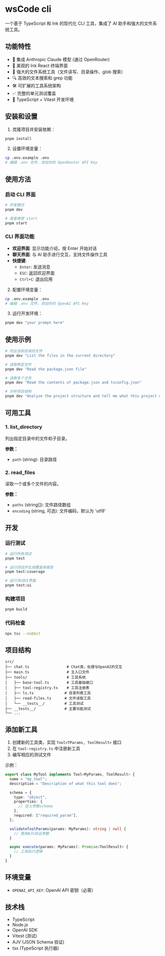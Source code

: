 # wsCode cli

一个基于 TypeScript 和 Ink 的现代化 CLI 工具，集成了 AI 助手和强大的文件系统工具。

## 功能特性

- 🤖 集成 Anthropic Claude 模型 (通过 OpenRouter)
- 🎨 美观的 Ink React 终端界面
- 📁 强大的文件系统工具（文件读写、目录操作、glob 搜索）
- 🔍 高效的文本搜索和 grep 功能
- 🛠️ 可扩展的工具系统架构
- ✅ 完整的单元测试覆盖
- 🔧 TypeScript + Vitest 开发环境

## 安装和设置

1. 克隆项目并安装依赖：

```bash
pnpm install
```

2. 设置环境变量：

```bash
cp .env.example .env
# 编辑 .env 文件，添加你的 OpenRouter API Key
```

## 使用方法

### 启动 CLI 界面

```bash
# 开发模式
pnpm dev

# 或者使用 start
pnpm start
```

### CLI 界面功能

- **欢迎界面**: 显示功能介绍，按 Enter 开始对话
- **聊天界面**: 与 AI 助手进行交互，支持文件操作工具
- **快捷键**:
  - `Enter`: 发送消息
  - `ESC`: 返回欢迎界面
  - `Ctrl+C`: 退出应用

2. 配置环境变量：

```bash
cp .env.example .env
# 编辑 .env 文件，添加你的 OpenAI API Key
```

3. 运行开发环境：

```bash
pnpm dev "your prompt here"
```

## 使用示例

```bash
# 列出当前目录的文件
pnpm dev "List the files in the current directory"

# 读取特定文件
pnpm dev "Read the package.json file"

# 读取多个文件
pnpm dev "Read the contents of package.json and tsconfig.json"

# 分析项目结构
pnpm dev "Analyze the project structure and tell me what this project does"
```

## 可用工具

### 1. list_directory

列出指定目录中的文件和子目录。

**参数：**

- `path` (string): 目录路径

### 2. read_files

读取一个或多个文件的内容。

**参数：**

- `paths` (string[]): 文件路径数组
- `encoding` (string, 可选): 文件编码，默认为 'utf8'

## 开发

### 运行测试

```bash
# 运行所有测试
pnpm test

# 运行测试并生成覆盖率报告
pnpm test:coverage

# 运行测试UI界面
pnpm test:ui
```

### 构建项目

```bash
pnpm build
```

### 代码检查

```bash
npx tsc --noEmit
```

## 项目结构

```
src/
├── chat.ts                 # Chat类，处理与OpenAI的交互
├── main.ts                 # 主入口文件
├── tools/                  # 工具系统
│   ├── base-tool.ts        # 工具基础接口
│   ├── tool-registry.ts    # 工具注册表
│   ├── ls.ts              # 目录列表工具
│   ├── read-files.ts      # 文件读取工具
│   └── __tests__/         # 工具测试
├── __tests__/             # 主要功能测试
└── ...
```

## 添加新工具

1. 创建新的工具类，实现 `Tool<TParams, ToolResult>` 接口
2. 在 `tool-registry.ts` 中注册新工具
3. 编写相应的测试文件

示例：

```typescript
export class MyTool implements Tool<MyParams, ToolResult> {
  name = "my_tool";
  description = "Description of what this tool does";

  schema = {
    type: "object",
    properties: {
      // 定义参数schema
    },
    required: ["required_param"],
  };

  validateToolParams(params: MyParams): string | null {
    // 使用AJV验证参数
  }

  async execute(params: MyParams): Promise<ToolResult> {
    // 工具执行逻辑
  }
}
```

## 环境变量

- `OPENAI_API_KEY`: OpenAI API 密钥（必需）

## 技术栈

- TypeScript
- Node.js
- OpenAI SDK
- Vitest (测试)
- AJV (JSON Schema 验证)
- tsx (TypeScript 执行器)
